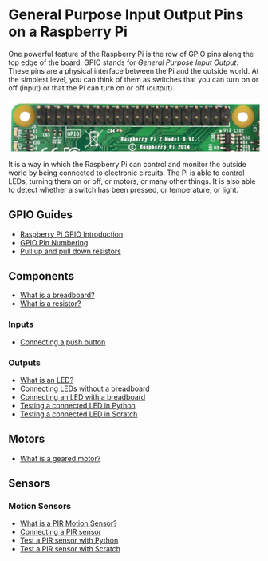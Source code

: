 # General Purpose Input Output Pins on a Raspberry Pi

One powerful feature of the Raspberry Pi is the row of GPIO pins along the top edge of the board. GPIO stands for *General Purpose Input Output*. These pins are a physical interface between the Pi and the outside world. At the simplest level, you can think of them as switches that you can turn on or off (input) or that the Pi can turn on or off (output).

![GPIO pins](images/gpio-pins-pi2.jpg)

It is a way in which the Raspberry Pi can control and monitor the outside world by being connected to electronic circuits. The Pi is able to control LEDs, turning them on or off, or motors, or many other things. It is also able to detect whether a switch has been pressed, or temperature, or light.

## GPIO Guides
- [Raspberry Pi GPIO Introduction](gpio-plus-and-pi2.md)
- [GPIO Pin Numbering](pin-numbering.md)
- [Pull up and pull down resistors](pull_up_down.md)

## Components
- [What is a breadboard?](breadboard.md)
- [What is a resistor?](resistor.md)

### Inputs
- [Connecting a push button](connecting-button.md)
 
### Outputs
- [What is an LED?](led.md)
- [Connecting LEDs without a breadboard](connect-led.md)
- [Connecting an LED with a breadboard](connect-leds.md)
- [Testing a connected LED in Python](test-led-python.md)
- [Testing a connected LED in Scratch](test-led-scratch.md)

## Motors
- [What is a geared motor?]()

## Sensors

### Motion Sensors
- [What is a PIR Motion Sensor?](pir.md)
- [Connecting a PIR sensor](connect-pir.md)
- [Test a PIR sensor with Python](test-pir-python.md)
- [Test a PIR sensor with Scratch](test-pir-scratch.md)
